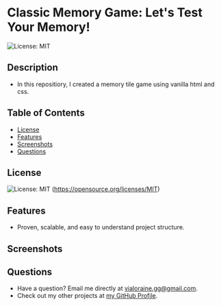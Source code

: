 # Classic Memory Game: Let's Test Your Memory!

![License: MIT](https://img.shields.io/badge/License-MIT-yellow.svg)

## Description

- In this repositiory, I created a memory tile game using vanilla html and css.

## Table of Contents

- [License](#license)
- [Features](#features)
- [Screenshots](#screenshots)
- [Questions](#questions)

## License

![License: MIT](https://img.shields.io/badge/License-MIT-yellow.svg)
(https://opensource.org/licenses/MIT)

## Features

- Proven, scalable, and easy to understand project structure.

## Screenshots

## Questions

- Have a question? Email me directly at vialoraine.gg@gmail.com.
- Check out my other projects at [my GitHub Profile](https://github.com/vialoraine).
